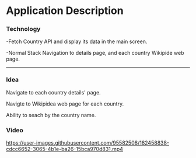 <h1>Application Description</h1>

<h3>Technology</h3>
<p>-Fetch Country API and display its data in the main screen.</p>
<p>-Normal Stack Navigation to details page, and each country Wikipide web page.</p>

---

<h3>Idea</h3>
<p>Navigate to each country details' page.</p>
<p>Navigte to Wikipidea web page for each country.</p>
<p>Ability to seach by the country name.</p>

<h3>Video</h3>


https://user-images.githubusercontent.com/95582508/182458838-cdcc6652-3065-4b1e-ba26-15bca970d831.mp4

